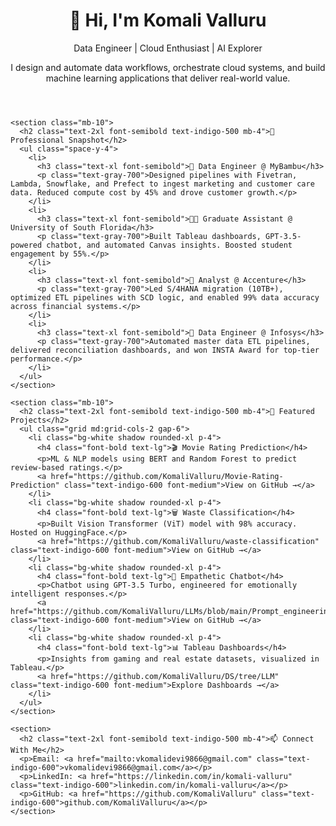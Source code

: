 <!DOCTYPE html>
<html lang="en">
<head>
  <meta charset="UTF-8">
  <meta name="viewport" content="width=device-width, initial-scale=1.0">
  <title>Komali Valluru | Data Engineer</title>
  <link href="https://cdn.jsdelivr.net/npm/tailwindcss@2.2.19/dist/tailwind.min.css" rel="stylesheet">
</head>
<body class="bg-gray-50 text-gray-800 font-sans">
  <div class="max-w-5xl mx-auto px-6 py-10">
    <header class="mb-10">
      <h1 class="text-4xl font-bold text-indigo-600">👋 Hi, I'm Komali Valluru</h1>
      <p class="mt-4 text-lg">Data Engineer | Cloud Enthusiast | AI Explorer</p>
      <p class="mt-2 text-gray-600">I design and automate data workflows, orchestrate cloud systems, and build machine learning applications that deliver real-world value.</p>
    </header>

    <section class="mb-10">
      <h2 class="text-2xl font-semibold text-indigo-500 mb-4">💼 Professional Snapshot</h2>
      <ul class="space-y-4">
        <li>
          <h3 class="text-xl font-semibold">🚀 Data Engineer @ MyBambu</h3>
          <p class="text-gray-700">Designed pipelines with Fivetran, Lambda, Snowflake, and Prefect to ingest marketing and customer care data. Reduced compute cost by 45% and drove customer growth.</p>
        </li>
        <li>
          <h3 class="text-xl font-semibold">🧑‍🏫 Graduate Assistant @ University of South Florida</h3>
          <p class="text-gray-700">Built Tableau dashboards, GPT-3.5-powered chatbot, and automated Canvas insights. Boosted student engagement by 55%.</p>
        </li>
        <li>
          <h3 class="text-xl font-semibold">🧩 Analyst @ Accenture</h3>
          <p class="text-gray-700">Led S/4HANA migration (10TB+), optimized ETL pipelines with SCD logic, and enabled 99% data accuracy across financial systems.</p>
        </li>
        <li>
          <h3 class="text-xl font-semibold">🏢 Data Engineer @ Infosys</h3>
          <p class="text-gray-700">Automated master data ETL pipelines, delivered reconciliation dashboards, and won INSTA Award for top-tier performance.</p>
        </li>
      </ul>
    </section>

    <section class="mb-10">
      <h2 class="text-2xl font-semibold text-indigo-500 mb-4">🚀 Featured Projects</h2>
      <ul class="grid md:grid-cols-2 gap-6">
        <li class="bg-white shadow rounded-xl p-4">
          <h4 class="font-bold text-lg">🎬 Movie Rating Prediction</h4>
          <p>ML & NLP models using BERT and Random Forest to predict review-based ratings.</p>
          <a href="https://github.com/KomaliValluru/Movie-Rating-Prediction" class="text-indigo-600 font-medium">View on GitHub →</a>
        </li>
        <li class="bg-white shadow rounded-xl p-4">
          <h4 class="font-bold text-lg">🗑️ Waste Classification</h4>
          <p>Built Vision Transformer (ViT) model with 98% accuracy. Hosted on HuggingFace.</p>
          <a href="https://github.com/KomaliValluru/waste-classification" class="text-indigo-600 font-medium">View on GitHub →</a>
        </li>
        <li class="bg-white shadow rounded-xl p-4">
          <h4 class="font-bold text-lg">🤖 Empathetic Chatbot</h4>
          <p>Chatbot using GPT-3.5 Turbo, engineered for emotionally intelligent responses.</p>
          <a href="https://github.com/KomaliValluru/LLMs/blob/main/Prompt_engineering.ipynb" class="text-indigo-600 font-medium">View on GitHub →</a>
        </li>
        <li class="bg-white shadow rounded-xl p-4">
          <h4 class="font-bold text-lg">📊 Tableau Dashboards</h4>
          <p>Insights from gaming and real estate datasets, visualized in Tableau.</p>
          <a href="https://github.com/KomaliValluru/DS/tree/LLM" class="text-indigo-600 font-medium">Explore Dashboards →</a>
        </li>
      </ul>
    </section>

    <section>
      <h2 class="text-2xl font-semibold text-indigo-500 mb-4">📫 Connect With Me</h2>
      <p>Email: <a href="mailto:vkomalidevi9866@gmail.com" class="text-indigo-600">vkomalidevi9866@gmail.com</a></p>
      <p>LinkedIn: <a href="https://linkedin.com/in/komali-valluru" class="text-indigo-600">linkedin.com/in/komali-valluru</a></p>
      <p>GitHub: <a href="https://github.com/KomaliValluru" class="text-indigo-600">github.com/KomaliValluru</a></p>
    </section>
  </div>
</body>
</html>
